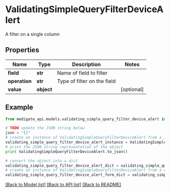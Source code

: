 # ValidatingSimpleQueryFilterDeviceAlert

A filter on a single column

## Properties
Name | Type | Description | Notes
------------ | ------------- | ------------- | -------------
**field** | **str** | Name of field to filter | 
**operation** | **str** | Type of filter on the field | 
**value** | **object** |  | [optional] 

## Example

```python
from medigate_api.models.validating_simple_query_filter_device_alert import ValidatingSimpleQueryFilterDeviceAlert

# TODO update the JSON string below
json = "{}"
# create an instance of ValidatingSimpleQueryFilterDeviceAlert from a JSON string
validating_simple_query_filter_device_alert_instance = ValidatingSimpleQueryFilterDeviceAlert.from_json(json)
# print the JSON string representation of the object
print ValidatingSimpleQueryFilterDeviceAlert.to_json()

# convert the object into a dict
validating_simple_query_filter_device_alert_dict = validating_simple_query_filter_device_alert_instance.to_dict()
# create an instance of ValidatingSimpleQueryFilterDeviceAlert from a dict
validating_simple_query_filter_device_alert_form_dict = validating_simple_query_filter_device_alert.from_dict(validating_simple_query_filter_device_alert_dict)
```
[[Back to Model list]](../README.md#documentation-for-models) [[Back to API list]](../README.md#documentation-for-api-endpoints) [[Back to README]](../README.md)


